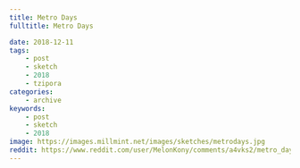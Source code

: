 ```yaml
---
title: Metro Days
fulltitle: Metro Days

date: 2018-12-11
tags:
    - post
    - sketch
    - 2018
    - tzipora
categories:
    - archive
keywords:
    - post
    - sketch
    - 2018
image: https://images.millmint.net/images/sketches/metrodays.jpg
reddit: https://www.reddit.com/user/MelonKony/comments/a4vks2/metro_days/
---
```

